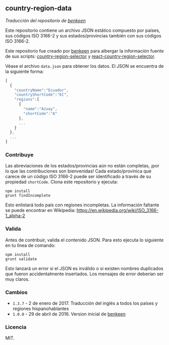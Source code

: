 ## country-region-data 

*Traducción del repositorio de [benkeen](https://github.com/benkeen)*

Este repositorio contiene un archivo JSON estático compuesto por países, sus códigos ISO 3166-2 y sus estados/provincias también con sus códigos ISO 3166-2.

Este repositorio fue creado por [benkeen](https://github.com/benkeen) para albergar la información fuente de sus scripts: [country-region-selector](https://github.com/benkeen/country-region-selector) y
[react-country-region-selector](https://github.com/benkeen/react-country-region-selector).

Véase el archivo `data.json` para obtener los datos. El JSON se encuentra de la siguiente forma:

```javascript
[
  {
    "countryName":"Ecuador",
    "countryShortCode":"EC",
    "regions":[
      {
        "name":"Azuay",
        "shortCode":"A"
      },
      ...
    }
  },
  ... 
]
```

### Contribuye

Las abreviaciones de los estados/provincias aún no están completas, ¡por lo que las contribuciones son bienvenidas! Cada estado/provinica que carece de un código ISO 3166-2 puede ser identificado a través de su propiedad `shortCode`. Clona este repositorio y ejecuta:

```
npm install
grunt findIncomplete
```

Esto enlistará todo país con regiones incompletas. La información faltante se puede encontrar en Wikipedia:
https://en.wikipedia.org/wiki/ISO_3166-1_alpha-2


### Valida

Antes de contribuir, valida el contenido JSON. Para esto ejecuta lo siguiente en tu línea de comando:

```
npm install
grunt validate
```

Esto lanzará un error si el JSON es inválido o si existen nombres duplicados que fueron accidentalmente insertados. Los mensajes de error deberían ser muy claros.


### Cambios

- `1.3.7` - 2 de enero de 2017. Traducción del inglés a todos los países y regiones hispanohablantes
- `1.0.0` - 29 de abril de 2016. Version inicial de [benkeen](https://github.com/benkeen)


### Licencia

MIT.
